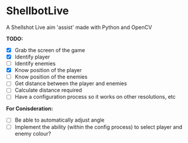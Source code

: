 # ShellbotLive
A Shellshot Live aim 'assist' made with Python and OpenCV

**TODO:**
- [x] Grab the screen of the game
- [x] Identify player
- [ ] Identify enemies
- [x] Know position of the player
- [ ] Know position of the enemies
- [ ] Get distance between the player and enemies
- [ ] Calculate distance required
- [ ] Have a configuration process so it works on other resolutions, etc

**For Conisderation:**
- [ ] Be able to automatically adjust angle
- [ ] Implement the ability (within the config process) to select player and enemy colour?